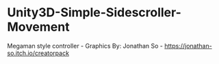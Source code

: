 # Unity3D-Simple-Sidescroller-Movement
Megaman style controller - Graphics By: Jonathan So - https://jonathan-so.itch.io/creatorpack

